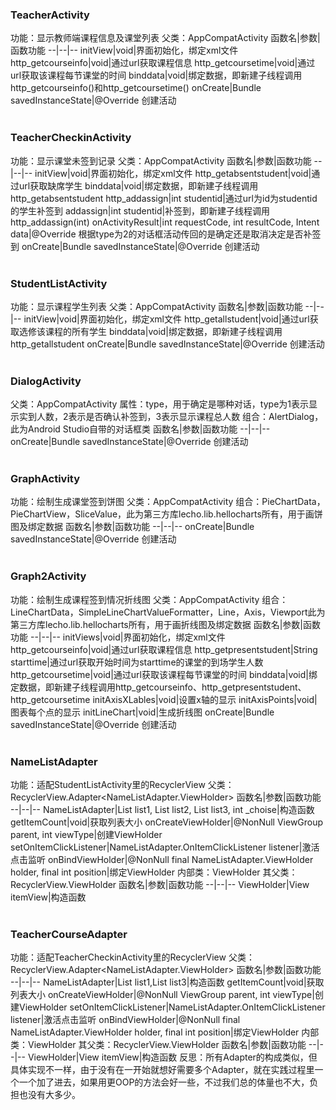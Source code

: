 ### TeacherActivity
功能：显示教师端课程信息及课堂列表
父类：AppCompatActivity
函数名|参数|函数功能
--|--|--
initView|void|界面初始化，绑定xml文件
http_getcourseinfo|void|通过url获取课程信息
http_getcoursetime|void|通过url获取该课程每节课堂的时间
binddata|void|绑定数据，即新建子线程调用http_getcourseinfo()和http_getcoursetime()
onCreate|Bundle savedInstanceState|@Override 创建活动
<br>
<br>

### TeacherCheckinActivity
功能：显示课堂未签到记录
父类：AppCompatActivity
函数名|参数|函数功能
--|--|--
initView|void|界面初始化，绑定xml文件
http_getabsentstudent|void|通过url获取缺席学生
binddata|void|绑定数据，即新建子线程调用http_getabsentstudent
http_addassign|int studentid|通过url为id为studentid的学生补签到
addassign|int studentid|补签到，即新建子线程调用http_addassign(int)
onActivityResult|int requestCode, int resultCode, Intent data|@Override 根据type为2的对话框活动传回的是确定还是取消决定是否补签到
onCreate|Bundle savedInstanceState|@Override 创建活动
<br>
<br>

### StudentListActivity
功能：显示课程学生列表
父类：AppCompatActivity
函数名|参数|函数功能
--|--|--
initView|void|界面初始化，绑定xml文件
http_getallstudent|void|通过url获取选修该课程的所有学生
binddata|void|绑定数据，即新建子线程调用http_getallstudent
onCreate|Bundle savedInstanceState|@Override 创建活动
<br>
<br>

### DialogActivity
父类：AppCompatActivity
属性：type，用于确定是哪种对话，type为1表示显示实到人数，2表示是否确认补签到，3表示显示课程总人数
组合：AlertDialog，此为Android Studio自带的对话框类
函数名|参数|函数功能
--|--|--
onCreate|Bundle savedInstanceState|@Override 创建活动
<br>
<br>

### GraphActivity
功能：绘制生成课堂签到饼图
父类：AppCompatActivity
组合：PieChartData，PieChartView，SliceValue，此为第三方库lecho.lib.hellocharts所有，用于画饼图及绑定数据
函数名|参数|函数功能
--|--|--
onCreate|Bundle savedInstanceState|@Override 创建活动
<br>
<br>

### Graph2Activity
功能：绘制生成课程签到情况折线图
父类：AppCompatActivity
组合：LineChartData，SimpleLineChartValueFormatter，Line，Axis，Viewport此为第三方库lecho.lib.hellocharts所有，用于画折线图及绑定数据
函数名|参数|函数功能
--|--|--
initViews|void|界面初始化，绑定xml文件
http_getcourseinfo|void|通过url获取课程信息
http_getpresentstudent|String starttime|通过url获取开始时间为starttime的课堂的到场学生人数
http_getcoursetime|void|通过url获取该课程每节课堂的时间
binddata|void|绑定数据，即新建子线程调用http_getcourseinfo、http_getpresentstudent、http_getcoursetime
initAxisXLables|void|设置x轴的显示
initAxisPoints|void|图表每个点的显示
initLineChart|void|生成折线图
onCreate|Bundle savedInstanceState|@Override 创建活动
<br>
<br>

### NameListAdapter
功能：适配StudentListActivity里的RecyclerView
父类：RecyclerView.Adapter<NameListAdapter.ViewHolder>
函数名|参数|函数功能
--|--|--
NameListAdapter|List<String> list1, List<String> list2, List<Integer> list3, int _choise|构造函数
getItemCount|void|获取列表大小
onCreateViewHolder|@NonNull ViewGroup parent, int viewType|创建ViewHolder
setOnItemClickListener|NameListAdapter.OnItemClickListener listener|激活点击监听
onBindViewHolder|@NonNull final NameListAdapter.ViewHolder holder, final int position|绑定ViewHolder
内部类：ViewHolder
其父类：RecyclerView.ViewHolder
函数名|参数|函数功能
--|--|--
ViewHolder|View itemView|构造函数
<br>
<br>

### TeacherCourseAdapter
功能：适配TeacherCheckinActivity里的RecyclerView
父类：RecyclerView.Adapter<NameListAdapter.ViewHolder>
函数名|参数|函数功能
--|--|--
NameListAdapter|List<String> list1,List<String> list3|构造函数
getItemCount|void|获取列表大小
onCreateViewHolder|@NonNull ViewGroup parent, int viewType|创建ViewHolder
setOnItemClickListener|NameListAdapter.OnItemClickListener listener|激活点击监听
onBindViewHolder|@NonNull final NameListAdapter.ViewHolder holder, final int position|绑定ViewHolder
内部类：ViewHolder
其父类：RecyclerView.ViewHolder
函数名|参数|函数功能
--|--|--
ViewHolder|View itemView|构造函数
反思：所有Adapter的构成类似，但具体实现不一样，由于没有在一开始就想好需要多个Adapter，就在实践过程里一个一个加了进去，如果用更OOP的方法会好一些，不过我们总的体量也不大，负担也没有大多少。
